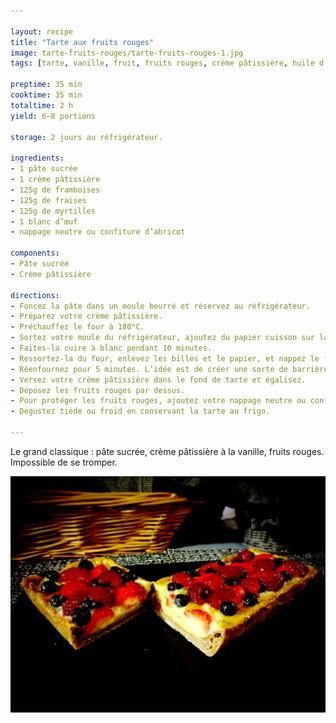 ```yaml
---

layout: recipe
title: "Tarte aux fruits rouges"
image: tarte-fruits-rouges/tarte-fruits-rouges-1.jpg
tags: [tarte, vanille, fruit, fruits rouges, crème pâtissière, huile d’olive, myrtilles, framboises, mûres, fraises, nappage]

preptime: 35 min
cooktime: 35 min
totaltime: 2 h
yield: 6–8 portions

storage: 2 jours au réfrigérateur.

ingredients:
- 1 pâte sucrée
- 1 crème pâtissière
- 125g de framboises
- 125g de fraises
- 125g de myrtilles
- 1 blanc d’œuf
- nappage neutre ou confiture d’abricot

components:
- Pâte sucrée
- Crème pâtissière

directions:
- Foncez la pâte dans un moule beurré et réservez au réfrigérateur.
- Préparez votre crème pâtissière.
- Préchauffez le four à 180°C.
- Sortez votre moule du réfrigérateur, ajoutez du papier cuisson sur la pâte puis déposez des cailloux ou des billes de cuisson.
- Faites-la cuire à blanc pendant 10 minutes.
- Ressortez-la du four, enlevez les billes et le papier, et nappez le fond de blanc d’œuf.
- Réenfournez pour 5 minutes. L’idée est de créer une sorte de barrière afin que la crème ne vienne pas rendre le fond de tarte trop humide.
- Versez votre crème pâtissière dans le fond de tarte et égalisez.
- Déposez les fruits rouges par dessus.
- Pour protéger les fruits rouges, ajoutez votre nappage neutre ou confiture d’abricot au pinceau.
- Dégustez tiède ou froid en conservant la tarte au frigo.

---
```


Le grand classique&nbsp;: pâte sucrée, crème pâtissière à la vanille, fruits rouges. Impossible de se tromper.

![Pour la brillance et pour protéger les fruits, n’oubliez pas le nappage neutre.](../images/tarte-fruits-rouges/tarte-fruits-rouges-2.jpg)